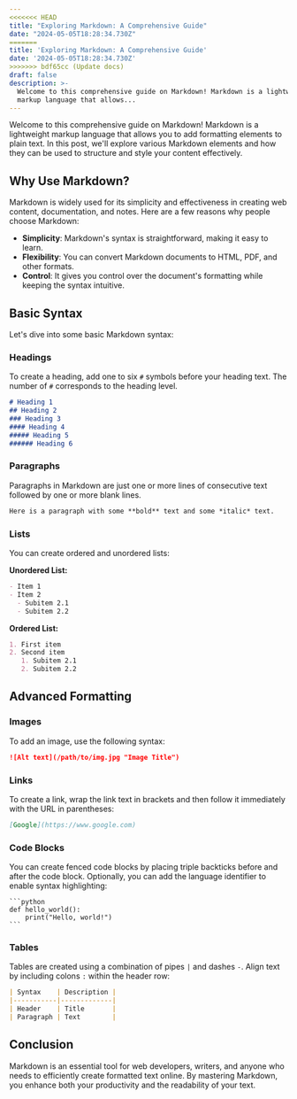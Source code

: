 ```yaml
---
<<<<<<< HEAD
title: "Exploring Markdown: A Comprehensive Guide"
date: "2024-05-05T18:28:34.730Z"
=======
title: 'Exploring Markdown: A Comprehensive Guide'
date: '2024-05-05T18:28:34.730Z'
>>>>>>> bdf65cc (Update docs)
draft: false
description: >-
  Welcome to this comprehensive guide on Markdown! Markdown is a lightweight
  markup language that allows...
---
```

Welcome to this comprehensive guide on Markdown! Markdown is a lightweight markup language that allows you to add formatting elements to plain text. In this post, we'll explore various Markdown elements and how they can be used to structure and style your content effectively.

## Why Use Markdown?

Markdown is widely used for its simplicity and effectiveness in creating web content, documentation, and notes. Here are a few reasons why people choose Markdown:

- **Simplicity**: Markdown's syntax is straightforward, making it easy to learn.
- **Flexibility**: You can convert Markdown documents to HTML, PDF, and other formats.
- **Control**: It gives you control over the document's formatting while keeping the syntax intuitive.

## Basic Syntax

Let's dive into some basic Markdown syntax:

### Headings

To create a heading, add one to six `#` symbols before your heading text. The number of `#` corresponds to the heading level.

```markdown
# Heading 1
## Heading 2
### Heading 3
#### Heading 4
##### Heading 5
###### Heading 6
```

### Paragraphs

Paragraphs in Markdown are just one or more lines of consecutive text followed by one or more blank lines.

```markdown
Here is a paragraph with some **bold** text and some *italic* text.
```

### Lists

You can create ordered and unordered lists:

**Unordered List:**

```markdown
- Item 1
- Item 2
  - Subitem 2.1
  - Subitem 2.2
```

**Ordered List:**

```markdown
1. First item
2. Second item
   1. Subitem 2.1
   2. Subitem 2.2
```

## Advanced Formatting

### Images

To add an image, use the following syntax:

```markdown
![Alt text](/path/to/img.jpg "Image Title")
```

### Links

To create a link, wrap the link text in brackets and then follow it immediately with the URL in parentheses:

```markdown
[Google](https://www.google.com)
```

### Code Blocks

You can create fenced code blocks by placing triple backticks before and after the code block. Optionally, you can add the language identifier to enable syntax highlighting:

    ```python
    def hello_world():
        print("Hello, world!")
    ```

### Tables

Tables are created using a combination of pipes `|` and dashes `-`. Align text by including colons `:` within the header row:

```markdown
| Syntax    | Description |
|-----------|-------------|
| Header    | Title       |
| Paragraph | Text        |
```

## Conclusion

Markdown is an essential tool for web developers, writers, and anyone who needs to efficiently create formatted text online. By mastering Markdown, you enhance both your productivity and the readability of your text.
